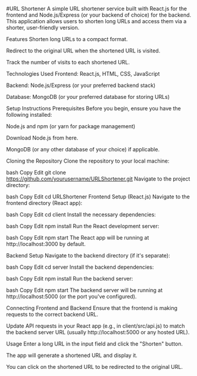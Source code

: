 #URL Shortener
A simple URL shortener service built with React.js for the frontend and Node.js/Express (or your backend of choice) for the backend. This application allows users to shorten long URLs and access them via a shorter, user-friendly version.

Features
Shorten long URLs to a compact format.

Redirect to the original URL when the shortened URL is visited.

Track the number of visits to each shortened URL.

Technologies Used
Frontend: React.js, HTML, CSS, JavaScript

Backend: Node.js/Express (or your preferred backend stack)

Database: MongoDB (or your preferred database for storing URLs)

Setup Instructions
Prerequisites
Before you begin, ensure you have the following installed:

Node.js and npm (or yarn for package management)

Download Node.js from here.

MongoDB (or any other database of your choice) if applicable.

Cloning the Repository
Clone the repository to your local machine:

bash
Copy
Edit
git clone https://github.com/yourusername/URLShortener.git
Navigate to the project directory:

bash
Copy
Edit
cd URLShortener
Frontend Setup (React.js)
Navigate to the frontend directory (React app):

bash
Copy
Edit
cd client
Install the necessary dependencies:

bash
Copy
Edit
npm install
Run the React development server:

bash
Copy
Edit
npm start
The React app will be running at http://localhost:3000 by default.

Backend Setup
Navigate to the backend directory (if it's separate):

bash
Copy
Edit
cd server
Install the backend dependencies:

bash
Copy
Edit
npm install
Run the backend server:

bash
Copy
Edit
npm start
The backend server will be running at http://localhost:5000 (or the port you've configured).

Connecting Frontend and Backend
Ensure that the frontend is making requests to the correct backend URL.

Update API requests in your React app (e.g., in client/src/api.js) to match the backend server URL (usually http://localhost:5000 or any hosted URL).

Usage
Enter a long URL in the input field and click the "Shorten" button.

The app will generate a shortened URL and display it.

You can click on the shortened URL to be redirected to the original URL.
